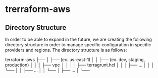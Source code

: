 # trerraform-aws


## Directory Structure
In order to be able to expand in the future, we are creating the following directory structure in order to manage specific configuration in specific providers and regions. The directory structure is as follows:

terraform-aws
├── <cloud provider>
│   ├── <region> (ex. us-east-1)
│   │   ├── <envirnment> (ex. dev, staging, production)
│   │   │   ├── vpc
│   │   │   │   ├── terragrunt.hcl
│   │   │   ├── ...
│   │   │   └── <other applications>
│   │   ├── ...
│   │   └── <other environments>
│   ├── ...
│   └── <other regions>
